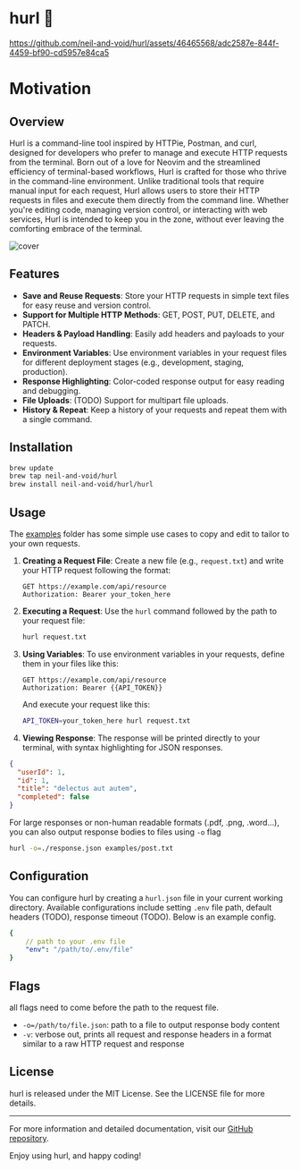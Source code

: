 
# hurl 🤮

https://github.com/neil-and-void/hurl/assets/46465568/adc2587e-844f-4459-bf90-cd5957e84ca5

# Motivation

## Overview

Hurl is a command-line tool inspired by HTTPie, Postman, and curl, designed for developers who prefer to manage and execute HTTP requests from the terminal. Born out of a love for Neovim and the streamlined efficiency of terminal-based workflows, Hurl is crafted for those who thrive in the command-line environment. Unlike traditional tools that require manual input for each request, Hurl allows users to store their HTTP requests in files and execute them directly from the command line. Whether you're editing code, managing version control, or interacting with web services, Hurl is intended to keep you in the zone, without ever leaving the comforting embrace of the terminal.



![cover](https://github.com/neil-and-void/hurl/assets/46465568/408c360b-36a8-4a9a-af4a-585a1854b8bd)



## Features

- **Save and Reuse Requests**: Store your HTTP requests in simple text files for easy reuse and version control.
- **Support for Multiple HTTP Methods**: GET, POST, PUT, DELETE, and PATCH.
- **Headers & Payload Handling**: Easily add headers and payloads to your requests.
- **Environment Variables**: Use environment variables in your request files for different deployment stages (e.g., development, staging, production).
- **Response Highlighting**: Color-coded response output for easy reading and debugging.
- **File Uploads**: (TODO) Support for multipart file uploads. 
- **History & Repeat**: Keep a history of your requests and repeat them with a single command.

## Installation

```bash
brew update
brew tap neil-and-void/hurl
brew install neil-and-void/hurl/hurl
```

## Usage

The [examples](https://github.com/neil-and-void/hurl/tree/main/examples) folder has some simple use cases to copy and edit to tailor to your own requests.

1. **Creating a Request File**: Create a new file (e.g., `request.txt`) and write your HTTP request following the format:

    ```
    GET https://example.com/api/resource
    Authorization: Bearer your_token_here
    ```

2. **Executing a Request**: Use the `hurl` command followed by the path to your request file:

    ```bash
    hurl request.txt
    ```

3. **Using Variables**: To use environment variables in your requests, define them in your files like this:

    ```
    GET https://example.com/api/resource
    Authorization: Bearer {{API_TOKEN}}
    ```

    And execute your request like this:

    ```bash
    API_TOKEN=your_token_here hurl request.txt
    ```

4. **Viewing Response**: The response will be printed directly to your terminal, with syntax highlighting for JSON responses.

```json
{
  "userId": 1,
  "id": 1,
  "title": "delectus aut autem",
  "completed": false
}
```

For large responses or non-human readable formats (.pdf, .png, .word...), you can also output response bodies to files using `-o` flag
```bash
hurl -o=./response.json examples/post.txt
```
## Configuration
You can configure hurl by creating a `hurl.json` file in your current working directory. Available configurations include setting `.env` file path, default headers (TODO), response timeout (TODO). Below is an example config.
```yaml
{
    // path to your .env file
    "env": "/path/to/.env/file"
}
```

## Flags
all flags need to come before the path to the request file.
* `-o=/path/to/file.json`: path to a file to output response body content
* `-v`: verbose out, prints all request and response headers in a format similar to a raw HTTP request and response


## License

hurl is released under the MIT License. See the LICENSE file for more details.

---

For more information and detailed documentation, visit our [GitHub repository](https://github.com/yourusername/hurl).

Enjoy using hurl, and happy coding!

